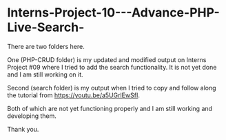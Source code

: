 # Interns-Project-10---Advance-PHP-Live-Search-

There are two folders here.

One (PHP-CRUD folder) is my updated and modified output on Interns Project #09 where I tried to add the search functionality. It is not yet done and I am still working on it.

Second (search folder) is my output when I tried to copy and follow along the tutorial from https://youtu.be/a5UGrlEwSfI. 

Both of which are not yet functioning properly and I am still working and developing them.

Thank you.
